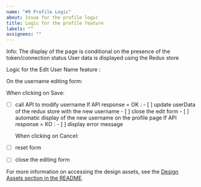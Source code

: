 ```yaml
---
name: "#9 Profile Logic"
about: Issue for the profile logic
title: Logic for the profile feature
labels: ""
assignees: ""
---
```


Info:
The display of the page is conditional on the presence of the token/connection status
User data is displayed using the Redux store

Logic for the Edit User Name feature :

On the username editing form:

When clicking on Save:

- [ ] call API to modify username
      If API response = OK : - [ ] update userData of the redux store with the new username - [ ] close the edit form - [ ] automatic display of the new username on the profile page
      If API response = KO : - [ ] display error message

  When clicking on Cancel:

- [ ] reset form
- [ ] close the editing form

For more information on accessing the design assets, see the [Design Assets section in the README](https://github.com/OpenClassrooms-Student-Center/ArgentBank-website#design-assets).

